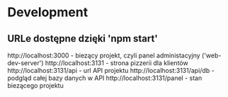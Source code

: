 # Development

## URLe dostępne dzięki 'npm start'

http://localhost:3000 - biezący projekt, czyli panel administacyjny ('web-dev-server')
http://localhost:3131 - strona pizzerii dla klientów
http://localhost:3131/api - url API projektu
http://localhost:3131/api/db - podgląd całej bazy danych w API
http://localhost:3131/panel - stan biezącego projektu
